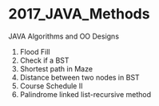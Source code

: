 # 2017_JAVA_Methods
JAVA Algorithms and OO Designs

1. Flood Fill
2. Check if a BST
3. Shortest path in Maze
4. Distance between two nodes in BST
5. Course Schedule II
6. Palindrome linked list-recursive method
